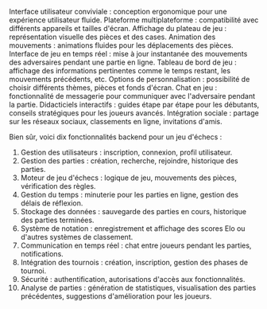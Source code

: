 Interface utilisateur conviviale : conception ergonomique pour une expérience utilisateur fluide.
Plateforme multiplateforme : compatibilité avec différents appareils et tailles d'écran.
Affichage du plateau de jeu : représentation visuelle des pièces et des cases.
Animation des mouvements : animations fluides pour les déplacements des pièces.
Interface de jeu en temps réel : mise à jour instantanée des mouvements des adversaires pendant une partie en ligne.
Tableau de bord de jeu : affichage des informations pertinentes comme le temps restant, les mouvements précédents, etc.
Options de personnalisation : possibilité de choisir différents thèmes, pièces et fonds d'écran.
Chat en jeu : fonctionnalité de messagerie pour communiquer avec l'adversaire pendant la partie.
Didacticiels interactifs : guides étape par étape pour les débutants, conseils stratégiques pour les joueurs avancés.
Intégration sociale : partage sur les réseaux sociaux, classements en ligne, invitations d'amis.


Bien sûr, voici dix fonctionnalités backend pour un jeu d'échecs :

1. Gestion des utilisateurs : inscription, connexion, profil utilisateur.
2. Gestion des parties : création, recherche, rejoindre, historique des parties.
3. Moteur de jeu d'échecs : logique de jeu, mouvements des pièces, vérification des règles.
4. Gestion du temps : minuterie pour les parties en ligne, gestion des délais de réflexion.
5. Stockage des données : sauvegarde des parties en cours, historique des parties terminées.
6. Système de notation : enregistrement et affichage des scores Elo ou d'autres systèmes de classement.
7. Communication en temps réel : chat entre joueurs pendant les parties, notifications.
8. Intégration des tournois : création, inscription, gestion des phases de tournoi.
9. Sécurité : authentification, autorisations d'accès aux fonctionnalités.
10. Analyse de parties : génération de statistiques, visualisation des parties précédentes, suggestions d'amélioration pour les joueurs.


   

